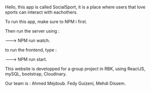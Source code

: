 Hello, this app is called SocialSport, it is a place where users that love sports can interact with eachothers.

To run this app, make sure to NPM i first.

Then run the server using :

---> NPM run watch.

to run the frontend, type :

---> NPM run start.

This website is developped for a group project in RBK, using ReactJS, mySQL, bootstrap, Cloudinary.

Our team is :
Ahmed Mejdoub.
Fedy Guizeni,
Mehdi Dissem.
